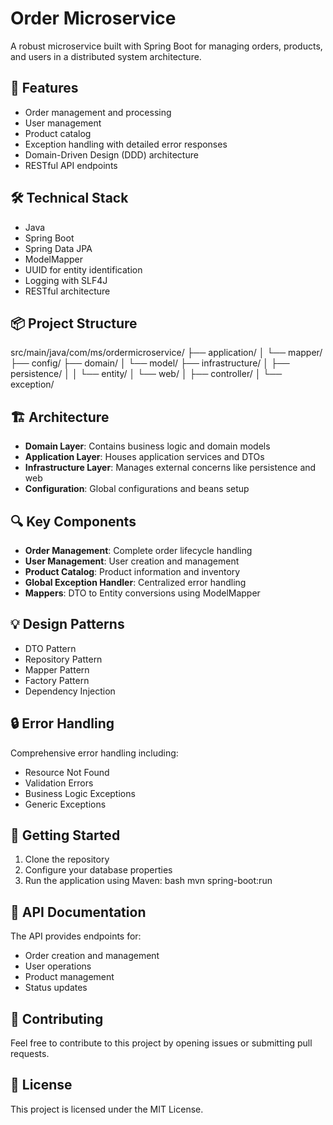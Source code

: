 # Order Microservice

A robust microservice built with Spring Boot for managing orders, products, and users in a distributed system architecture.

## 🚀 Features

- Order management and processing
- User management
- Product catalog
- Exception handling with detailed error responses
- Domain-Driven Design (DDD) architecture
- RESTful API endpoints

## 🛠 Technical Stack

- Java
- Spring Boot
- Spring Data JPA
- ModelMapper
- UUID for entity identification
- Logging with SLF4J
- RESTful architecture

## 📦 Project Structure

src/main/java/com/ms/ordermicroservice/
├── application/
│   └── mapper/
├── config/
├── domain/
│   └── model/
├── infrastructure/
│   ├── persistence/
│   │   └── entity/
│   └── web/
│       ├── controller/
│       └── exception/


## 🏗 Architecture

- **Domain Layer**: Contains business logic and domain models
- **Application Layer**: Houses application services and DTOs
- **Infrastructure Layer**: Manages external concerns like persistence and web
- **Configuration**: Global configurations and beans setup

## 🔍 Key Components

- **Order Management**: Complete order lifecycle handling
- **User Management**: User creation and management
- **Product Catalog**: Product information and inventory
- **Global Exception Handler**: Centralized error handling
- **Mappers**: DTO to Entity conversions using ModelMapper

## 💡 Design Patterns

- DTO Pattern
- Repository Pattern
- Mapper Pattern
- Factory Pattern
- Dependency Injection

## 🔒 Error Handling

Comprehensive error handling including:
- Resource Not Found
- Validation Errors
- Business Logic Exceptions
- Generic Exceptions

## 🚀 Getting Started

1. Clone the repository
2. Configure your database properties
3. Run the application using Maven:
bash
mvn spring-boot:run


## 📝 API Documentation

The API provides endpoints for:
- Order creation and management
- User operations
- Product management
- Status updates

## 🤝 Contributing

Feel free to contribute to this project by opening issues or submitting pull requests.

## 📄 License

This project is licensed under the MIT License.
